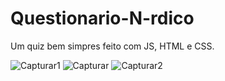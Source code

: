 # Questionario-N-rdico
Um quiz bem simpres feito com JS, HTML e CSS.

![Capturar1](https://user-images.githubusercontent.com/107281625/209416433-93e742fd-12cf-41ba-be9e-345be038a27f.JPG)
![Capturar](https://user-images.githubusercontent.com/107281625/209416436-0e127df7-f2e0-4316-ac79-c805df3d3ae4.JPG)
![Capturar2](https://user-images.githubusercontent.com/107281625/209416437-37d3ec69-7810-4751-a434-315beea39c0f.JPG)


